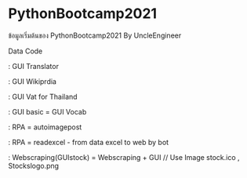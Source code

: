 # PythonBootcamp2021

ข้อมูลเริ่มต้นของ  PythonBootcamp2021 By UncleEngineer 

Data  Code 

   : GUI Translator
   
   : GUI Wikiprdia

   : GUI Vat for Thailand
   
   : GUI basic = GUI Vocab 

   : RPA = autoimagepost
   
   : RPA = readexcel - from data excel to web by bot
   
   : Webscraping(GUIstock) = Webscraping + GUI // Use Image stock.ico , Stockslogo.png
